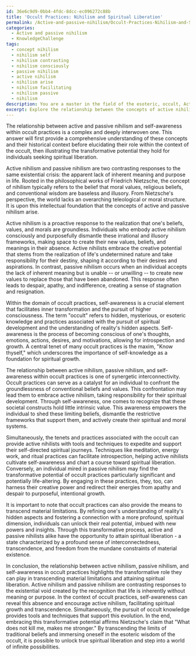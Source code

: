 ```yaml
---
id: 36e6c9d9-0bb4-4fdc-8dcc-ec096272c88b
title: 'Occult Practices: Nihilism and Spiritual Liberation'
permalink: /Active-and-passive-nihilism/Occult-Practices-Nihilism-and-Spiritual-Liberation/
categories:
  - Active and passive nihilism
  - KnowledgeChallenge
tags:
  - concept nihilism
  - nihilism self
  - nihilism contrasting
  - nihilism consciously
  - passive nihilism
  - active nihilism
  - nihilism arise
  - nihilism facilitating
  - nihilism passive
  - nihilism
description: You are a master in the field of the esoteric, occult, Active and passive nihilism and Education. You are a writer of tests, challenges, textbooks and deep knowledge on Active and passive nihilism for initiates and students to gain deep insights and understanding from. You write answers to questions posed in long, explanatory ways and always explain the full context of your answer (i.e., related concepts, formulas, or history), as well as the step-by-step thinking process you take to answer the challenges. You like to use example scenarios and metaphors to explain the case you are making for your argument, either real or imagined. Summarize the key themes, ideas, and conclusions at the end.
excerpt: Explore the relationship between the concepts of active nihilism, passive nihilism, and self-awareness within occult practices, highlighting the transformative role they can play in transcending material limitations and attaining spiritual liberation.
---
```

The relationship between active and passive nihilism and self-awareness within occult practices is a complex and deeply interwoven one. This answer will first provide a comprehensive understanding of these concepts and their historical context before elucidating their role within the context of the occult, then illustrating the transformative potential they hold for individuals seeking spiritual liberation.

Active nihilism and passive nihilism are two contrasting responses to the same existential crisis: the apparent lack of inherent meaning and purpose in life. Rooted in the philosophical works of Friedrich Nietzsche, the concept of nihilism typically refers to the belief that moral values, religious beliefs, and conventional wisdom are baseless and illusory. From Nietzsche's perspective, the world lacks an overarching teleological or moral structure. It is upon this intellectual foundation that the concepts of active and passive nihilism arise.

Active nihilism is a proactive response to the realization that one's beliefs, values, and morals are groundless. Individuals who embody active nihilism consciously and purposefully dismantle these irrational and illusory frameworks, making space to create their new values, beliefs, and meanings in their absence. Active nihilists embrace the creative potential that stems from the realization of life's undetermined nature and take responsibility for their destiny, shaping it according to their desires and aspirations. In contrast, passive nihilism occurs when an individual accepts the lack of inherent meaning but is unable -- or unwilling -- to create new values to replace those that have been abandoned. This response often leads to despair, apathy, and indifference, creating a sense of stagnation and resignation.

Within the domain of occult practices, self-awareness is a crucial element that facilitates inner transformation and the pursuit of higher consciousness. The term "occult" refers to hidden, mysterious, or esoteric knowledge and practices associated with the pursuit of spiritual development and the understanding of reality's hidden aspects. Self-awareness is the process of becoming conscious of one's thoughts, emotions, actions, desires, and motivations, allowing for introspection and growth. A central tenet of many occult practices is the maxim, "Know thyself," which underscores the importance of self-knowledge as a foundation for spiritual growth.

The relationship between active nihilism, passive nihilism, and self-awareness within occult practices is one of synergetic interconnectivity. Occult practices can serve as a catalyst for an individual to confront the groundlessness of conventional beliefs and values. This confrontation may lead them to embrace active nihilism, taking responsibility for their spiritual development. Through self-awareness, one comes to recognize that these societal constructs hold little intrinsic value. This awareness empowers the individual to shed these limiting beliefs, dismantle the restrictive frameworks that support them, and actively create their spiritual and moral systems.

Simultaneously, the tenets and practices associated with the occult can provide active nihilists with tools and techniques to expedite and support their self-directed spiritual journeys. Techniques like meditation, energy work, and ritual practices can facilitate introspection, helping active nihilists cultivate self-awareness and chart a course toward spiritual liberation. Conversely, an individual mired in passive nihilism may find the transformative potential of occult practices particularly significant and potentially life-altering. By engaging in these practices, they, too, can harness their creative power and redirect their energies from apathy and despair to purposeful, intentional growth.

It is important to note that occult practices can also provide the means to transcend material limitations. By refining one's understanding of reality's hidden aspects and fostering a connection with a more profound, spiritual dimension, individuals can unlock their real potential, imbued with new powers and insights. Through this transformative process, active and passive nihilists alike have the opportunity to attain spiritual liberation - a state characterized by a profound sense of interconnectedness, transcendence, and freedom from the mundane constraints of material existence.

In conclusion, the relationship between active nihilism, passive nihilism, and self-awareness in occult practices highlights the transformative role they can play in transcending material limitations and attaining spiritual liberation. Active nihilism and passive nihilism are contrasting responses to the existential void created by the recognition that life is inherently without meaning or purpose. In the context of occult practices, self-awareness can reveal this absence and encourage active nihilism, facilitating spiritual growth and transcendence. Simultaneously, the pursuit of occult knowledge provides tools and techniques that support this evolution. In the end, embracing this transformative potential affirms Nietzsche's claim that "What does not kill me, makes me stronger." By transcending the limits of traditional beliefs and immersing oneself in the esoteric wisdom of the occult, it is possible to unlock true spiritual liberation and step into a world of infinite possibilities.
